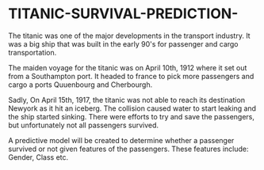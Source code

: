 # TITANIC-SURVIVAL-PREDICTION-
The titanic was one of the major developments in the transport industry. It was a big ship that was built in the early 90's for passenger and cargo transportation.

The maiden voyage for the titanic was on April 10th, 1912 where it set out from a Southampton port. It headed to france to pick more passengers and cargo a ports Quuenbourg and Cherbourgh.

Sadly, On April 15th, 1917, the titanic was not able to reach its destination Newyork as it hit an iceberg. The collision caused water to start leaking and the ship started sinking. There were efforts to try and save the passengers, but unfortunately not all passengers survived.

A predictive model will be created to determine whether a passenger survived or not given features of the passengers. These features include: Gender, Class etc.
